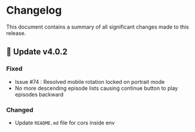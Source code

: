# Changelog

This document contains a summary of all significant changes made to this release.

## 🎉 Update v4.0.2

### Fixed

- Issue #74 : Resolved mobile rotation locked on portrait mode
- No more descending episode lists causing continue button to play episodes backward

### Changed

- Update `README.md` file for cors inside env
